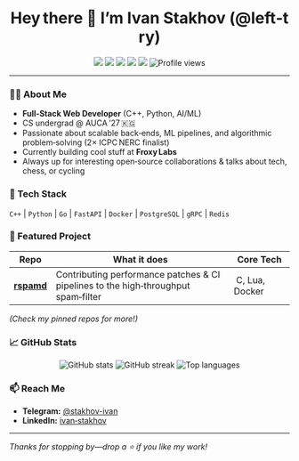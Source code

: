 <h1 align="center">Hey there 👋 I’m Ivan Stakhov (@left‑try)</h1>

<p align="center">
  <!-- Core tech & role -->
  <img src="https://img.shields.io/badge/Full‑Stack%20Web%20Developer-009688?style=flat-square&logo=github" />
  <img src="https://img.shields.io/badge/C%2B%2B-00599C?logo=c%2B%2B&logoColor=white&style=flat-square" />
  <img src="https://img.shields.io/badge/Python-3776AB?logo=python&logoColor=white&style=flat-square" />
  <img src="https://img.shields.io/badge/AI/ML-ffdd00?logo=openai&logoColor=black&style=flat-square" />

  <!-- Achievements -->
  <img src="https://img.shields.io/badge/ICPC%20Certificate-NERC%20Finalist-blueviolet?style=flat-square&link=https://www.linkedin.com/in/ivan-stakhov/details/certifications/" />
  
  <!-- Fun stat -->
  <img src="https://komarev.com/ghpvc/?username=left-try&style=flat-square&color=blue" alt="Profile views"/>
</p>

---

### 🧑‍💻 About Me
- **Full‑Stack Web Developer** (C++, Python, AI/ML)  
- CS undergrad @ AUCA ’27 🇰🇬  
- Passionate about scalable back‑ends, ML pipelines, and algorithmic problem‑solving (2× ICPC NERC finalist)  
- Currently building cool stuff at **Froxy Labs**  
- Always up for interesting open‑source collaborations & talks about tech, chess, or cycling

### 🚀 Tech Stack
`C++` | `Python` | `Go` | `FastAPI` | `Docker` | `PostgreSQL` | `gRPC` | `Redis`

### 📌 Featured Project
| Repo | What it does | Core Tech |
|------|--------------|-----------|
| **[rspamd](https://github.com/left-try/rspamd)** | Contributing performance patches & CI pipelines to the high‑throughput spam‑filter | C, Lua, Docker |

*(Check my pinned repos for more!)*

### 📈 GitHub Stats
<p align="center">
  <img src="https://github-readme-stats.vercel.app/api?username=left-try&show_icons=true&theme=graywhite" alt="GitHub stats"/>
  <img src="https://github-readme-streak-stats.herokuapp.com?user=left-try&theme=graywhite" alt="GitHub streak"/>
  <img src="https://github-readme-stats.vercel.app/api/top-langs/?username=left-try&layout=compact&hide=Jupyter%20Notebook" alt="Top languages"/>
</p>

### 📫 Reach Me
- **Telegram:** [@stakhov-ivan](https://t.me/stakhov-ivan)  
- **LinkedIn:** [ivan‑stakhov](https://www.linkedin.com/in/ivan-stakhov/)  

---

*Thanks for stopping by—drop a ⭐ if you like my work!*
